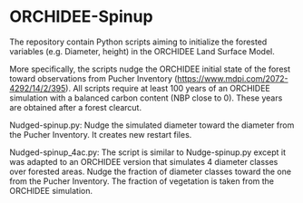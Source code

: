 # ORCHIDEE-Spinup
The repository contain Python scripts aiming to initialize the forested variables (e.g. Diameter, height) in the ORCHIDEE Land Surface Model.

More specifically, the scripts nudge the ORCHIDEE initial state of the forest toward observations from Pucher Inventory (https://www.mdpi.com/2072-4292/14/2/395). All scripts require at least 100 years of an ORCHIDEE simulation with a balanced carbon content (NBP close to 0). These years are obtained after a forest clearcut.

Nudged-spinup.py: Nudge the simulated diameter toward the diameter from the Pucher Inventory. It creates new restart files. 

Nudged-spinup_4ac.py: The script is similar to Nudge-spinup.py except it was adapted to an ORCHIDEE version that simulates 4 diameter classes over forested areas. Nudge the fraction of diameter classes toward the one from the Pucher Inventory. The fraction of vegetation is taken from the ORCHIDEE simulation.
